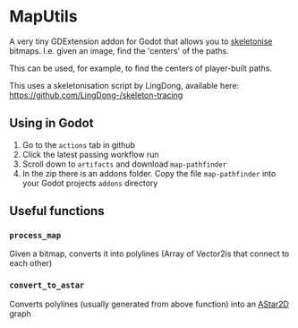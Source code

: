 # MapUtils

A very tiny GDExtension addon for Godot that allows you to [skeletonise](https://en.wikipedia.org/wiki/Morphological_skeleton) bitmaps. I.e. given an image, find the 'centers' of the paths.

This can be used, for example, to find the centers of player-built paths.

This uses a skeletonisation script by LingDong, available here: https://github.com/LingDong-/skeleton-tracing

## Using in Godot
1. Go to the `actions` tab in github
2. Click the latest passing workflow run
3. Scroll down to `artifacts` and download `map-pathfinder`
4. In the zip there is an addons folder. Copy the file `map-pathfinder` into your Godot projects `addons` directory

## Useful functions

### `process_map`
Given a bitmap, converts it into polylines (Array of Vector2is that connect to each other)

### `convert_to_astar`
Converts polylines (usually generated from above function) into an [AStar2D](https://en.wikipedia.org/wiki/A*_search_algorithm) graph